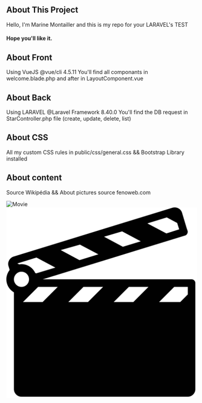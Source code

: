 
## About This Project
Hello, I'm Marine Montailler and this is my repo for your LARAVEL's TEST
#### Hope you'll like it.


## About Front
Using VueJS 
@vue/cli 4.5.11
You'll find all componants in welcome.blade.php and after in LayoutComponent.vue

## About Back
Using LARAVEL
@Laravel Framework 8.40.0
You'll find the DB request in StarController.php file (create, update, delete, list)

## About CSS
All my custom CSS rules in public/css/general.css
&& Bootstrap Library installed 

## About content
Source Wikipédia 
&& About pictures source fenoweb.com

![Movie](clap.jpg)
<img src="public/images/clap.png"
     alt="movie icon" />




